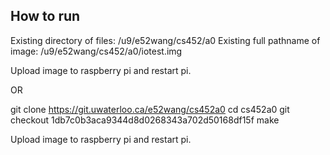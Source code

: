 ## How to run

Existing directory of files: /u9/e52wang/cs452/a0
Existing full pathname of image: /u9/e52wang/cs452/a0/iotest.img

Upload image to raspberry pi and restart pi.

OR

git clone https://git.uwaterloo.ca/e52wang/cs452a0
cd cs452a0
git checkout 1db7c0b3aca9344d8d0268343a702d50168df15f
make

Upload image to raspberry pi and restart pi.
